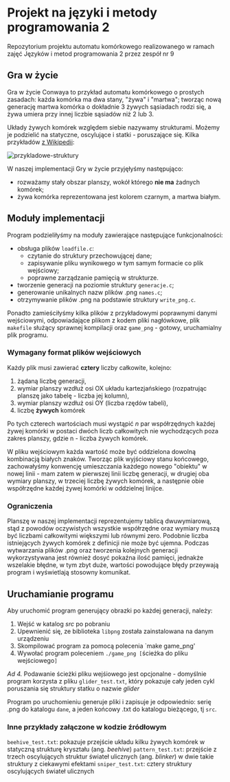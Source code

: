 # Projekt na języki i metody programowania 2 
Repozytorium projektu automatu komórkowego realizowanego w ramach zajęć Języków i metod programowania 2 przez zespół nr 9

## Gra w życie 
Gra w życie Conwaya to przykład automatu komórkowego o prostych zasadach: każda komórka ma dwa stany, "żywa" i "martwa"; tworząc nową generację martwa komórka o dokładnie 3 żywych sąsiadach rodzi się, a żywa umiera przy innej liczbie sąsiadów niż 2 lub 3.

Układy żywych komórek względem siebie nazywamy strukturami. Możemy je podzielić na statyczne, oscylujące i statki - poruszające się.
Kilka przykładów [z Wikipedii](https://en.wikipedia.org/wiki/Conway%27s_Game_of_Life#Examples_of_patterns):

![przykladowe-struktury](https://media.giphy.com/media/4VVZTvTqzRR0BUwNIH/giphy.gif)

W naszej implementacji Gry w życie przyjęłyśmy następująco:
- rozważamy stały obszar planszy, wokół którego **nie ma** żadnych komórek;
- żywa komórka reprezentowana jest kolorem czarnym, a martwa białym.

## Moduły implementacji
Program podzieliłyśmy na moduły zawierające następujące funkcjonalności:
* obsługa plików `loadfile.c`:
  - czytanie do struktury przechowującej dane;
  - zapisywanie pliku wynikowego w tym samym formacie co plik wejściowy;
  - poprawne zarządzanie pamięcią w strukturze.
* tworzenie generacji na poziomie struktury `generacje.c`;
* generowanie unikalnych nazw plików .png `names.c`;
* otrzymywanie plików .png na podstawie struktury `write_png.c`.

Ponadto zamieściłyśmy kilka plików z przykładowymi poprawnymi danymi wejściowymi, odpowiadające plikom z kodem pliki nagłówkowe, plik `makefile` służący sprawnej kompilacji oraz `game_png` - gotowy, uruchamialny plik programu.

### Wymagany format plików wejściowych
Każdy plik musi zawierać **cztery** liczby całkowite, kolejno: 
1. żądaną liczbę generacji,
2. wymiar planszy wzdłuż osi OX układu kartezjańskiego (rozpatrując planszę jako tabelę - liczba jej kolumn), 
3. wymiar planszy wzdłuż osi OY (liczba rzędów tabeli),
4. liczbę **żywych** komórek

Po tych czterech wartościach musi wystąpić *n* par współrzędnych każdej żywej komórki w postaci dwóch liczb całkowitych nie wychodzących poza zakres planszy, gdzie n - liczba żywych komórek.

W pliku wejściowym każda wartość może być oddzielona dowolną kombinacją białych znaków. 
Tworząc plik wyjściowy stanu końcowego, zachowałyśmy konwencję umieszczania każdego nowego "obiektu" w nowej linii - mam zatem w pierwszej linii liczbę generacji, w drugiej oba wymiary planszy, w trzeciej liczbę żywych komórek, a następnie obie współrzędne każdej żywej komórki w oddzielnej linijce.

### Ograniczenia
Planszę w naszej implementacji reprezentujemy tablicą dwuwymiarową, stąd z powodów oczywistych wszystkie współrzędne oraz wymiary muszą być liczbami całkowitymi większymi lub równymi zero. Podobnie liczba istniejących żywych komórek z definicji nie może być ujemna.
Podczas wytwarzania plików .png oraz tworzenia kolejnych generacji wykorzystywana jest również dosyć pokaźna ilość pamięci, jednakże wszelakie błędne, w tym zbyt duże, wartości powodujące błędy przeywają program i wyświetlają stosowny komunikat.

## Uruchamianie programu
Aby uruchomić program generujący obrazki po każdej generacji, należy:
1. Wejść w katalog *src* po pobraniu
2. Upewnienić się, ze biblioteka `libpng` została zainstalowana na danym urządzeniu
3. Skompilować program za pomocą polecenia `make game_png'
4. Wywołać program poleceniem `./game_png [`ścieżka do pliku wejściowego`]`

_Ad 4._ Podawanie ścieżki pliku wejśiowego jest opcjonalne - domyślnie program korzysta z pliku `glider_test.txt`, który pokazuje cały jeden cykl poruszania się struktury statku o nazwie *glider*

Program po uruchomieniu generuje pliki i zapisuje je odpowiednio: serię .png do katalogu `dane`, a jeden końcowy .txt do katalogu bieżącego, tj `src`.

### Inne przykłady załączone w kodzie źródłowym
`beehive_test.txt`: pokazuje przejście układu kilku żywych komórek w statyczną strukturę kryształu (ang. *beehive*)
`pattern_test.txt`: przejście z trzech oscylujących struktur świateł ulicznych (ang. *blinker*) w dwie takie struktury z ciekawymi efektami 
`sniper_test.txt`: cztery struktury oscylujących świateł ulicznych

